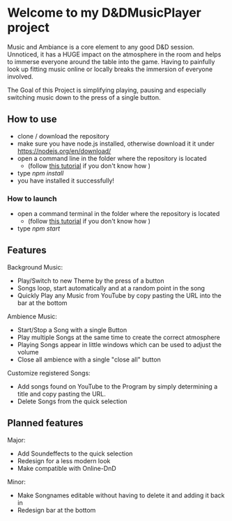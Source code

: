 # Welcome to my D&DMusicPlayer project
Music and Ambiance is a core element to any good D&D session. 
Unnoticed, it has a HUGE impact on the atmosphere in the room and helps to immerse everyone around the table into the game.  Having to painfully look up fitting music online or locally breaks the immersion of everyone involved. 

The Goal of this Project is simplifying playing, pausing and especially switching music down to the press of a single button. 

## How to use
- clone / download the repository
- make sure you have node.js installed, otherwise download it it under https://nodejs.org/en/download/
- open a command line in the folder where the repository is located 
  - (follow [this tutorial](https://www.youtube.com/watch?v=bgSSJQolR0E) if you don't know how )
- type _npm install_ 
- you have installed it successfully!

### How to launch
- open a command terminal in the folder where the repository is located
   - (follow [this tutorial](https://www.youtube.com/watch?v=bgSSJQolR0E) if you don't know how )
- type _npm start_

## Features

Background Music:

- Play/Switch to new Theme by the press of a button
- Songs loop, start automatically and at a random point in the song
- Quickly Play any Music from YouTube by copy pasting the URL into the bar at the bottom

Ambience Music:

- Start/Stop a Song with a single Button
- Play multiple Songs at the same time to create the correct atmosphere
- Playing Songs appear in little windows which can be used to adjust the volume
- Close all ambience with a single "close all" button

Customize registered Songs:

- Add songs found on YouTube to the Program by simply determining a title and copy pasting the URL.
- Delete Songs from the quick selection

## Planned features

Major:

- Add Soundeffects to the quick selection
- Redesign for a less modern look
- Make compatible with Online-DnD

Minor:

- Make Songnames editable without having to delete it and adding it back in
- Redesign bar at the bottom
